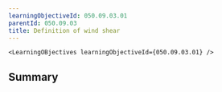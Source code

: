 ```yaml
---
learningObjectiveId: 050.09.03.01
parentId: 050.09.03
title: Definition of wind shear
---
```


```tsx eval
<LearningOBjectives learningObjectiveId={050.09.03.01} />
```

## Summary
